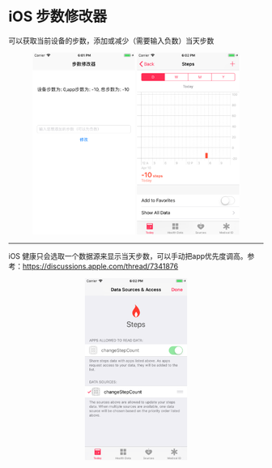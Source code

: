 # iOS 步数修改器

可以获取当前设备的步数，添加或减少（需要输入负数）当天步数

<center>
<img src="./images/18.01.50.png" width = "40%"/>

<img src="./images/18.02.02.png" width = "40%"/>
</center>

-----

iOS 健康只会选取一个数据源来显示当天步数，可以手动把app优先度调高。参考：<https://discussions.apple.com/thread/7341876>

<center>
<img src="./images/18.02.20.png" width = "40%" align=center/>
</center>
